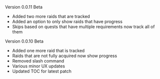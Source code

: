 Version 0.0.11 Beta
- Added two more raids that are tracked
- Added an option to only show raids that have progress
- Skips based on quests that have multiple requirements now track all of them

Version 0.0.10 Beta
- Added one more raid that is tracked
- Raids that are not fully acquired now show progress
- Removed slash command
- Various minor UX updates
- Updated TOC for latest patch
